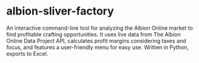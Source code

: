 # albion-sliver-factory
An interactive command-line tool for analyzing the Albion Online market to find profitable crafting opportunities. It uses live data from The Albion Online Data Project API, calculates profit margins considering taxes and focus, and features a user-friendly menu for easy use. Written in Python, exports to Excel.
